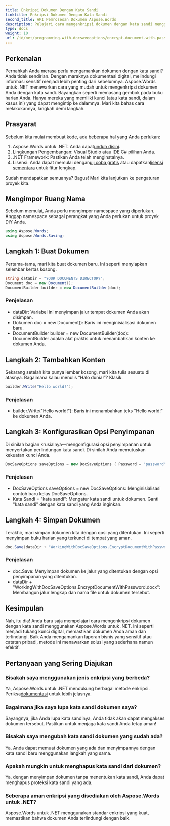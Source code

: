 ```yaml
---
title: Enkripsi Dokumen Dengan Kata Sandi
linktitle: Enkripsi Dokumen Dengan Kata Sandi
second_title: API Pemrosesan Dokumen Aspose.Words
description: Pelajari cara mengenkripsi dokumen dengan kata sandi menggunakan Aspose.Words untuk .NET dalam panduan terperinci langkah demi langkah ini. Amankan informasi sensitif Anda dengan mudah.
type: docs
weight: 10
url: /id/net/programming-with-docsaveoptions/encrypt-document-with-password/
---
```

## Perkenalan

Pernahkah Anda merasa perlu mengamankan dokumen dengan kata sandi? Anda tidak sendirian. Dengan maraknya dokumentasi digital, melindungi informasi sensitif menjadi lebih penting dari sebelumnya. Aspose.Words untuk .NET menawarkan cara yang mudah untuk mengenkripsi dokumen Anda dengan kata sandi. Bayangkan seperti memasang gembok pada buku harian Anda. Hanya mereka yang memiliki kunci (atau kata sandi, dalam kasus ini) yang dapat mengintip ke dalamnya. Mari kita bahas cara melakukannya, langkah demi langkah.

## Prasyarat

Sebelum kita mulai membuat kode, ada beberapa hal yang Anda perlukan:
1.  Aspose.Words untuk .NET: Anda dapat[unduh disini](https://releases.aspose.com/words/net/).
2. Lingkungan Pengembangan: Visual Studio atau IDE C# pilihan Anda.
3. .NET Framework: Pastikan Anda telah menginstalnya.
4.  Lisensi: Anda dapat memulai dengan[uji coba gratis](https://releases.aspose.com/) atau dapatkan[lisensi sementara](https://purchase.aspose.com/temporary-license/) untuk fitur lengkap.

Sudah mendapatkan semuanya? Bagus! Mari kita lanjutkan ke pengaturan proyek kita.

## Mengimpor Ruang Nama

Sebelum memulai, Anda perlu mengimpor namespace yang diperlukan. Anggap namespace sebagai perangkat yang Anda perlukan untuk proyek DIY Anda.

```csharp
using Aspose.Words;
using Aspose.Words.Saving;
```

## Langkah 1: Buat Dokumen

Pertama-tama, mari kita buat dokumen baru. Ini seperti menyiapkan selembar kertas kosong.

```csharp
string dataDir = "YOUR DOCUMENTS DIRECTORY";
Document doc = new Document();
DocumentBuilder builder = new DocumentBuilder(doc);
```

### Penjelasan

- dataDir: Variabel ini menyimpan jalur tempat dokumen Anda akan disimpan.
- Dokumen doc = new Document(): Baris ini menginisialisasi dokumen baru.
- DocumentBuilder builder = new DocumentBuilder(doc): DocumentBuilder adalah alat praktis untuk menambahkan konten ke dokumen Anda.

## Langkah 2: Tambahkan Konten

Sekarang setelah kita punya lembar kosong, mari kita tulis sesuatu di atasnya. Bagaimana kalau menulis “Halo dunia!”? Klasik.

```csharp
builder.Write("Hello world!");
```

### Penjelasan

- builder.Write("Hello world!"): Baris ini menambahkan teks "Hello world!" ke dokumen Anda.

## Langkah 3: Konfigurasikan Opsi Penyimpanan

Di sinilah bagian krusialnya—mengonfigurasi opsi penyimpanan untuk menyertakan perlindungan kata sandi. Di sinilah Anda memutuskan kekuatan kunci Anda.

```csharp
DocSaveOptions saveOptions = new DocSaveOptions { Password = "password" };
```

### Penjelasan

- DocSaveOptions saveOptions = new DocSaveOptions: Menginisialisasi contoh baru kelas DocSaveOptions.
- Kata Sandi = "kata sandi": Mengatur kata sandi untuk dokumen. Ganti "kata sandi" dengan kata sandi yang Anda inginkan.

## Langkah 4: Simpan Dokumen

Terakhir, mari simpan dokumen kita dengan opsi yang ditentukan. Ini seperti menyimpan buku harian yang terkunci di tempat yang aman.

```csharp
doc.Save(dataDir + "WorkingWithDocSaveOptions.EncryptDocumentWithPassword.docx", saveOptions);
```

### Penjelasan

- doc.Save: Menyimpan dokumen ke jalur yang ditentukan dengan opsi penyimpanan yang ditentukan.
- dataDir + "WorkingWithDocSaveOptions.EncryptDocumentWithPassword.docx": Membangun jalur lengkap dan nama file untuk dokumen tersebut.

## Kesimpulan

Nah, itu dia! Anda baru saja mempelajari cara mengenkripsi dokumen dengan kata sandi menggunakan Aspose.Words untuk .NET. Ini seperti menjadi tukang kunci digital, memastikan dokumen Anda aman dan terlindungi. Baik Anda mengamankan laporan bisnis yang sensitif atau catatan pribadi, metode ini menawarkan solusi yang sederhana namun efektif.

## Pertanyaan yang Sering Diajukan

### Bisakah saya menggunakan jenis enkripsi yang berbeda?
 Ya, Aspose.Words untuk .NET mendukung berbagai metode enkripsi. Periksa[dokumentasi](https://reference.aspose.com/words/net/) untuk lebih jelasnya.

### Bagaimana jika saya lupa kata sandi dokumen saya?
Sayangnya, jika Anda lupa kata sandinya, Anda tidak akan dapat mengakses dokumen tersebut. Pastikan untuk menjaga kata sandi Anda tetap aman!

### Bisakah saya mengubah kata sandi dokumen yang sudah ada?
Ya, Anda dapat memuat dokumen yang ada dan menyimpannya dengan kata sandi baru menggunakan langkah yang sama.

### Apakah mungkin untuk menghapus kata sandi dari dokumen?
Ya, dengan menyimpan dokumen tanpa menentukan kata sandi, Anda dapat menghapus proteksi kata sandi yang ada.

### Seberapa aman enkripsi yang disediakan oleh Aspose.Words untuk .NET?
Aspose.Words untuk .NET menggunakan standar enkripsi yang kuat, memastikan bahwa dokumen Anda terlindungi dengan baik.